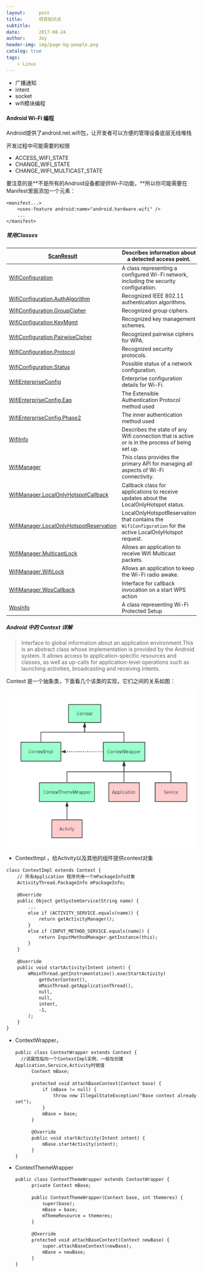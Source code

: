 ```yaml
---
layout:     post
title:      项目知识点
subtitle:   
date:       2017-08-24
author:     Joy
header-img: img/page-bg-people.png
catalog: true
tags:
    - Linux
---
```

* 广播通知
* intent
* socket 
* wifi模块编程

#### Android Wi-Fi 编程

Android提供了android.net.wifi包，让开发者可以方便的管理设备底层无线堆栈

开发过程中可能需要的权限

* ACCESS_WIFI_STATE
* CHANGE_WIFI_STATE
* CHANGE_WIFI_MULTICAST_STATE

要注意的是**不是所有的Android设备都提供Wi-Fi功能，**所以你可能需要在Manifest里面添加一个元素：

```
<manifest...>
	<uses-feature android:name="android.hardware.wifi" />
	...
</manifest>
```



##### 常用Classes

| [ScanResult](https://developer.android.com/reference/android/net/wifi/ScanResult.html) | Describes information about a detected access point. |
| ---------------------------------------- | ---------------------------------------- |
| [WifiConfiguration](https://developer.android.com/reference/android/net/wifi/WifiConfiguration.html) | A class representing a configured Wi-Fi network, including the security configuration. |
| [WifiConfiguration.AuthAlgorithm](https://developer.android.com/reference/android/net/wifi/WifiConfiguration.AuthAlgorithm.html) | Recognized IEEE 802.11 authentication algorithms. |
| [WifiConfiguration.GroupCipher](https://developer.android.com/reference/android/net/wifi/WifiConfiguration.GroupCipher.html) | Recognized group ciphers.                |
| [WifiConfiguration.KeyMgmt](https://developer.android.com/reference/android/net/wifi/WifiConfiguration.KeyMgmt.html) | Recognized key management schemes.       |
| [WifiConfiguration.PairwiseCipher](https://developer.android.com/reference/android/net/wifi/WifiConfiguration.PairwiseCipher.html) | Recognized pairwise ciphers for WPA.     |
| [WifiConfiguration.Protocol](https://developer.android.com/reference/android/net/wifi/WifiConfiguration.Protocol.html) | Recognized security protocols.           |
| [WifiConfiguration.Status](https://developer.android.com/reference/android/net/wifi/WifiConfiguration.Status.html) | Possible status of a network configuration. |
| [WifiEnterpriseConfig](https://developer.android.com/reference/android/net/wifi/WifiEnterpriseConfig.html) | Enterprise configuration details for Wi-Fi. |
| [WifiEnterpriseConfig.Eap](https://developer.android.com/reference/android/net/wifi/WifiEnterpriseConfig.Eap.html) | The Extensible Authentication Protocol method used |
| [WifiEnterpriseConfig.Phase2](https://developer.android.com/reference/android/net/wifi/WifiEnterpriseConfig.Phase2.html) | The inner authentication method used     |
| [WifiInfo](https://developer.android.com/reference/android/net/wifi/WifiInfo.html) | Describes the state of any Wifi connection that is active or is in the process of being set up. |
| [WifiManager](https://developer.android.com/reference/android/net/wifi/WifiManager.html) | This class provides the primary API for managing all aspects of Wi-Fi connectivity. |
| [WifiManager.LocalOnlyHotspotCallback](https://developer.android.com/reference/android/net/wifi/WifiManager.LocalOnlyHotspotCallback.html) | Callback class for applications to receive updates about the LocalOnlyHotspot status. |
| [WifiManager.LocalOnlyHotspotReservation](https://developer.android.com/reference/android/net/wifi/WifiManager.LocalOnlyHotspotReservation.html) | LocalOnlyHotspotReservation that contains the `WifiConfiguration` for the active LocalOnlyHotspot request. |
| [WifiManager.MulticastLock](https://developer.android.com/reference/android/net/wifi/WifiManager.MulticastLock.html) | Allows an application to receive Wifi Multicast packets. |
| [WifiManager.WifiLock](https://developer.android.com/reference/android/net/wifi/WifiManager.WifiLock.html) | Allows an application to keep the Wi-Fi radio awake. |
| [WifiManager.WpsCallback](https://developer.android.com/reference/android/net/wifi/WifiManager.WpsCallback.html) | Interface for callback invocation on a start WPS action |
| [WpsInfo](https://developer.android.com/reference/android/net/wifi/WpsInfo.html) | A class representing Wi-Fi Protected Setup |



##### Android 中的 Context 详解

> Interface to global information about an application environment.This is an abstract class whose implementation is provided by the Android system. It allows access to application-specific resources and classes, as well as up-calls for application-level operations such as launching activities, broadcasting and receiving intents.

Context 是一个抽象类，下面看几个该类的实现，它们之间的关系如图：

![](img/post-androidcontext.png)

* ContextImpl ，给Activity以及其他的组件提供context对象

```
class ContextImpl extends Context {
    // 所有Application 程序共用一个mPackageInfo对象
    ActivityThread.PackageInfo mPackageInfo;
    
    @Override
    public Object getSystemService(String name) {
        ...
        else if (ACTIVITY_SERVICE.equals(name)) {
          	return getActivityManager();
        }
        else if (INPUT_METHOD_SERVICE.equals(name)) {
           	return InputMethodManager.getInstance(this);
        }
    }
    
    @Override
    public void startActivity(Intent intent) {
      	mMainThread.getInstrumentation().execStartActivity(
      		getOuterContext(),
      		mMainThread.getApplicationThread(),
      		null,
      		null,
      		intent,
      		-1,
      	);
    }
}
```

* ContextWrapper， 

  ```
  public class ContextWrapper extends Context {
  	//该属性指向一个ContextImpl实例，一般在创建Application,Service,Activity时赋值
    	Context mBase; 
    	
    	protected void attachBaseContext(Context base) {
        	if (mBase != null) {
            	throw new IllegalStateException("Base context already set");
        	}
        	mBase = base;
    	}
    	
    	@Override
    	public void startActivity(Intent intent) {
        	mBase.startActivity(intent);
    	}
  }
  ```

* ContextThemeWrapper

  ```
  public class ContextThemeWrapper extends ContextWrapper {
    	private Context mBase;
    	
    	public ContextThemeWrapper(Context base, int themeres) {
        	super(base);
        	mBase = base;
        	mThemeResource = themeres;
    	}
    	
    	@Override
    	protected void attachBaseContext(Context newBase) {
        	super.attachBaseContext(newBase);
        	mBase = newBase;
    	}
  }
  ```

  ​

